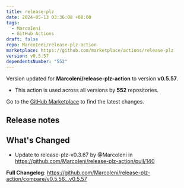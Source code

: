 ```yaml
---
title: release-plz
date: 2024-05-13 03:36:08 +00:00
tags:
  - MarcoIeni
  - GitHub Actions
draft: false
repo: MarcoIeni/release-plz-action
marketplace: https://github.com/marketplace/actions/release-plz
version: v0.5.57
dependentsNumber: "552"
---
```



Version updated for **MarcoIeni/release-plz-action** to version **v0.5.57**.
- This action is used across all versions by **552** repositories.

Go to the [GitHub Marketplace](https://github.com/marketplace/actions/release-plz) to find the latest changes.

## Release notes

## What's Changed
* Update to release-plz-v0.3.67 by @MarcoIeni in https://github.com/MarcoIeni/release-plz-action/pull/140


**Full Changelog**: https://github.com/MarcoIeni/release-plz-action/compare/v0.5.56...v0.5.57
